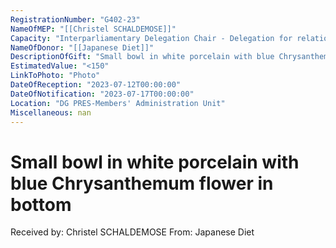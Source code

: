 ```yaml
---
RegistrationNumber: "G402-23"
NameOfMEP: "[[Christel SCHALDEMOSE]]"
Capacity: "Interparliamentary Delegation Chair - Delegation for relations with Japan"
NameOfDonor: "[[Japanese Diet]]"
DescriptionOfGift: "Small bowl in white porcelain with blue Chrysanthemum flower in bottom"
EstimatedValue: "<150"
LinkToPhoto: "Photo"
DateOfReception: "2023-07-12T00:00:00"
DateOfNotification: "2023-07-17T00:00:00"
Location: "DG PRES-Members' Administration Unit"
Miscellaneous: nan
---
```


# Small bowl in white porcelain with blue Chrysanthemum flower in bottom

Received by: Christel SCHALDEMOSE
From: Japanese Diet
